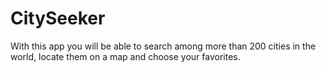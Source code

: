 # CitySeeker
With this app you will be able to search among more than 200 cities in the world, locate them on a map and choose your favorites.
